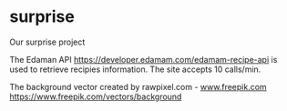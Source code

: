 # surprise
Our surprise project

The Edaman API https://developer.edamam.com/edamam-recipe-api is used to retrieve recipies information. 
The site accepts 10 calls/min.

The background vector created by rawpixel.com - www.freepik.com
https://www.freepik.com/vectors/background

